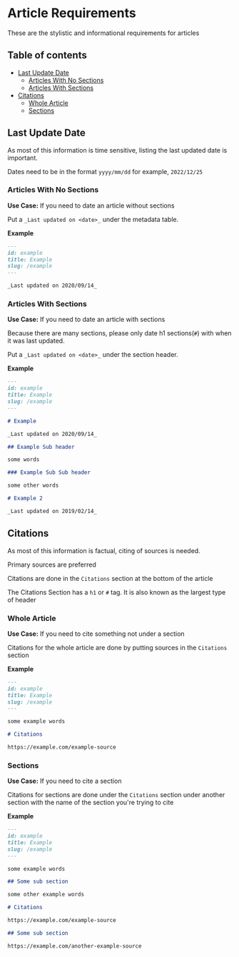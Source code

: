 # Article Requirements

These are the stylistic and informational requirements for articles

## Table of contents

-   [Last Update Date](#last-update-date)
    -   [Articles With No Sections](#articles-with-no-sections)
    -   [Articles With Sections](#articles-with-sections)
-   [Citations](#citations)
    -   [Whole Article](#whole-article)
    -   [Sections](#sections)

## Last Update Date

As most of this information is time sensitive, listing the last updated date is important.

Dates need to be in the format `yyyy/mm/dd` for example, `2022/12/25`

### Articles With No Sections

**Use Case:** If you need to date an article without sections

Put a `_Last updated on <date>_` under the metadata table.

**Example**

```markdown
---
id: example
title: Example
slug: /example
---

_Last updated on 2020/09/14_
```

### Articles With Sections

**Use Case:** If you need to date an article with sections

Because there are many sections, please only date h1 sections(`#`) with when it was last updated.

Put a `_Last updated on <date>_` under the section header.

**Example**

```markdown
---
id: example
title: Example
slug: /example
---

# Example

_Last updated on 2020/09/14_

## Example Sub header

some words

### Example Sub Sub header

some other words

# Example 2

_Last updated on 2019/02/14_
```

## Citations

As most of this information is factual, citing of sources is needed.

Primary sources are preferred

Citations are done in the `Citations` section at the bottom of the article

The Citations Section has a `h1` or `#` tag. It is also known as the largest type of header

### Whole Article

**Use Case:** If you need to cite something not under a section

Citations for the whole article are done by putting sources in the `Citations` section

**Example**

```markdown
---
id: example
title: Example
slug: /example
---

some example words

# Citations

https://example.com/example-source
```

### Sections

**Use Case:** If you need to cite a section

Citations for sections are done under the `Citations` section under another section with the name of the section you're trying to cite

**Example**

```markdown
---
id: example
title: Example
slug: /example
---

some example words

## Some sub section

some other example words

# Citations

https://example.com/example-source

## Some sub section

https://example.com/another-example-source
```
